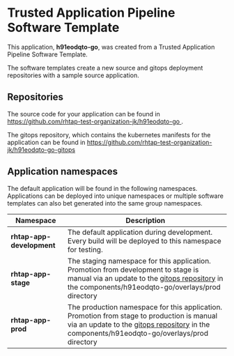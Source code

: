# Trusted Application Pipeline Software Template

This application, **h91eodqto-go**, was created from a Trusted Application Pipeline Software Template.

The software templates create a new source and gitops deployment repositories with a sample source application. 

## Repositories

The source code for your application can be found in [https://github.com/rhtap-test-organization-jk/h91eodqto-go ](https://github.com/rhtap-test-organization-jk/h91eodqto-go ).
 
The gitops repository, which contains the kubernetes manifests for the application can be found in 
[https://github.com/rhtap-test-organization-jk/h91eodqto-go-gitops ](https://github.com/rhtap-test-organization-jk/h91eodqto-go-gitops ) 

## Application namespaces 

The default application will be found in the following namespaces. Applications can be deployed into unique namespaces or multiple software templates can also bet generated into the same group namespaces.  

|  Namespace   |  Description   |  
| -------- | -------- |   
| **rhtap-app-development** | The default application during development. Every build will be deployed to this namespace for testing. | 
| **rhtap-app-stage** | The staging namespace for this application. Promotion from development to stage is manual via an update to the [gitops repository](https://github.com/rhtap-test-organization-jk/h91eodqto-go-gitops ) in the components/h91eodqto-go/overlays/prod directory |  
| **rhtap-app-prod** | The production namespace for this application. Promotion from stage to production is manual via an update to the [gitops repository](https://github.com/rhtap-test-organization-jk/h91eodqto-go-gitops ) in the components/h91eodqto-go/overlays/prod directory | 